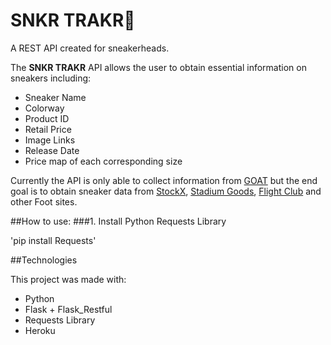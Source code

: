 # SNKR TRAKR👟
A REST API created for sneakerheads.

The **SNKR TRAKR** API allows the user to obtain essential information on sneakers including:
- Sneaker Name
- Colorway
- Product ID
- Retail Price
- Image Links
- Release Date
- Price map of each corresponding size

Currently the API is only able to collect information from [GOAT](goat.com) but the end goal is to obtain sneaker data from [StockX](https://stockx.com/), [Stadium Goods](https://www.stadiumgoods.com/), [Flight Club](https://www.flightclub.com/) and other Foot sites.

##How to use:
###1. Install Python Requests Library

'pip install Requests'

##Technologies

This project was made with:
- Python
- Flask + Flask_Restful
- Requests Library
- Heroku